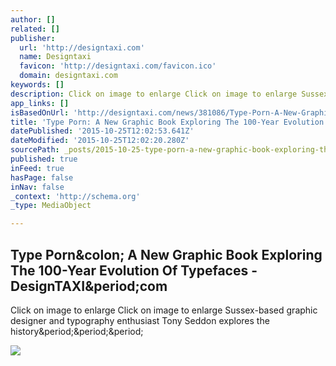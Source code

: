 ```yaml
---
author: []
related: []
publisher:
  url: 'http://designtaxi.com'
  name: Designtaxi
  favicon: 'http://designtaxi.com/favicon.ico'
  domain: designtaxi.com
keywords: []
description: Click on image to enlarge Click on image to enlarge Sussex-based graphic designer and typography enthusiast Tony Seddon explores the history...
app_links: []
isBasedOnUrl: 'http://designtaxi.com/news/381086/Type-Porn-A-New-Graphic-Book-Exploring-The-100-Year-Evolution-Of-Typefaces/'
title: 'Type Porn: A New Graphic Book Exploring The 100-Year Evolution Of Typefaces - DesignTAXI.com'
datePublished: '2015-10-25T12:02:53.641Z'
dateModified: '2015-10-25T12:02:20.280Z'
sourcePath: _posts/2015-10-25-type-porn-a-new-graphic-book-exploring-the-100-year-evoluti.md
published: true
inFeed: true
hasPage: false
inNav: false
_context: 'http://schema.org'
_type: MediaObject

---
```

<article style=""><h1>Type Porn&amp;colon; A New Graphic Book Exploring The 100-Year Evolution Of Typefaces - DesignTAXI&amp;period;com</h1><p>Click on image to enlarge Click on image to enlarge Sussex-based graphic designer and typography enthusiast Tony Seddon explores the history&amp;period;&amp;period;&amp;period;</p><img src="http://editorial.designtaxi.com/editorial-images/EvolutionOfType23102015/5.jpg" /></article>